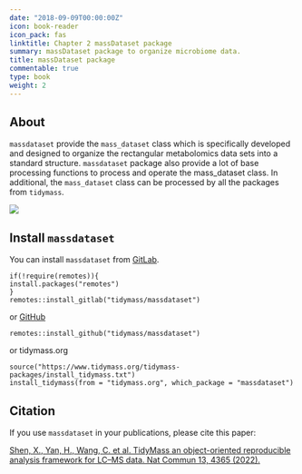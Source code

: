```yaml
---
date: "2018-09-09T00:00:00Z"
icon: book-reader
icon_pack: fas
linktitle: Chapter 2 massDataset package
summary: massDataset package to organize microbiome data.
title: massDataset package
commentable: true
type: book
weight: 2
---
```


## About

`massdataset` provide the `mass_dataset` class which is specifically developed and designed to organize the rectangular metabolomics data sets into a standard structure. `massdataset` package also provide a lot of base processing functions to process and operate the mass_dataset class. In additional, the `mass_dataset` class can be processed by all the packages from `tidymass`.

![](/docs/chapter2/figures/Figure.png)

## Install `massdataset`

You can install `massdataset` from [GitLab](https://gitlab.com/tidymass/massdataset).

```
if(!require(remotes)){
install.packages("remotes")
}
remotes::install_gitlab("tidymass/massdataset")
```

or [GitHub](https://github.com/tidymass/massdataset)

```
remotes::install_github("tidymass/massdataset")
```

or tidymass.org

```
source("https://www.tidymass.org/tidymass-packages/install_tidymass.txt")
install_tidymass(from = "tidymass.org", which_package = "massdataset")
```

## Citation

If you use `massdataset` in your publications, please cite this paper:

[Shen, X., Yan, H., Wang, C. et al. TidyMass an object-oriented reproducible analysis framework for LC–MS data. Nat Commun 13, 4365 (2022).](https://www.nature.com/articles/s41467-022-32155-w)
